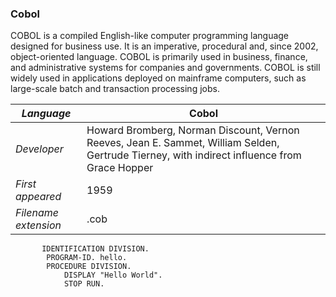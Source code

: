 ### Cobol
COBOL is a compiled English-like computer programming language designed for business use. It is an imperative, procedural and, since 2002, object-oriented language. COBOL is primarily used in business, finance, and administrative systems for companies and governments. COBOL is still widely used in applications deployed on mainframe computers, such as large-scale batch and transaction processing jobs.

|_Language_|Cobol|
|-|-|
|_Developer_|Howard Bromberg, Norman Discount, Vernon Reeves, Jean E. Sammet, William Selden, Gertrude Tierney, with indirect influence from Grace Hopper|
|_First appeared_|1959|
|_Filename extension_|.cob|

```HelloWorld.cob
       IDENTIFICATION DIVISION.
        PROGRAM-ID. hello.
        PROCEDURE DIVISION.
            DISPLAY "Hello World".
            STOP RUN.
